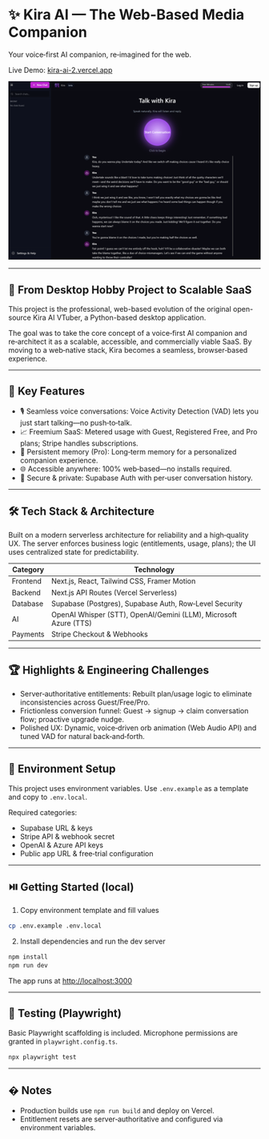 # ✨ Kira AI — The Web‑Based Media Companion

Your voice‑first AI companion, re‑imagined for the web.

Live Demo: [kira-ai-2.vercel.app](https://kira-ai-2.vercel.app)

<!-- Demo screenshot -->
![Kira – voice companion demo](public/KIRA_2_Preview.png)

---

## 🚀 From Desktop Hobby Project to Scalable SaaS

This project is the professional, web-based evolution of the original open-source Kira AI VTuber, a Python-based desktop application.

The goal was to take the core concept of a voice‑first AI companion and re‑architect it as a scalable, accessible, and commercially viable SaaS. By moving to a web‑native stack, Kira becomes a seamless, browser‑based experience.

---

## 🎯 Key Features

- 🎙️ Seamless voice conversations: Voice Activity Detection (VAD) lets you just start talking—no push‑to‑talk.
- 📈 Freemium SaaS: Metered usage with Guest, Registered Free, and Pro plans; Stripe handles subscriptions.
- 🧠 Persistent memory (Pro): Long‑term memory for a personalized companion experience.
- 🌐 Accessible anywhere: 100% web‑based—no installs required.
- 🔐 Secure & private: Supabase Auth with per‑user conversation history.

---

## 🛠️ Tech Stack & Architecture

Built on a modern serverless architecture for reliability and a high‑quality UX. The server enforces business logic (entitlements, usage, plans); the UI uses centralized state for predictability.

| Category | Technology |
|---|---|
| Frontend | Next.js, React, Tailwind CSS, Framer Motion |
| Backend | Next.js API Routes (Vercel Serverless) |
| Database | Supabase (Postgres), Supabase Auth, Row‑Level Security |
| AI | OpenAI Whisper (STT), OpenAI/Gemini (LLM), Microsoft Azure (TTS) |
| Payments | Stripe Checkout & Webhooks |

---

## 🏆 Highlights & Engineering Challenges

- Server‑authoritative entitlements: Rebuilt plan/usage logic to eliminate inconsistencies across Guest/Free/Pro.
- Frictionless conversion funnel: Guest → signup → claim conversation flow; proactive upgrade nudge.
- Polished UX: Dynamic, voice‑driven orb animation (Web Audio API) and tuned VAD for natural back‑and‑forth.

---

## 🔑 Environment Setup

This project uses environment variables. Use `.env.example` as a template and copy to `.env.local`.

Required categories:

- Supabase URL & keys
- Stripe API & webhook secret
- OpenAI & Azure API keys
- Public app URL & free‑trial configuration

---

## ⏯️ Getting Started (local)

1) Copy environment template and fill values

```bash
cp .env.example .env.local
```

2) Install dependencies and run the dev server

```bash
npm install
npm run dev
```

The app runs at [http://localhost:3000](http://localhost:3000)

---

## 🧪 Testing (Playwright)

Basic Playwright scaffolding is included. Microphone permissions are granted in `playwright.config.ts`.

```bash
npx playwright test
```

---

## � Notes

- Production builds use `npm run build` and deploy on Vercel.
- Entitlement resets are server‑authoritative and configured via environment variables.
